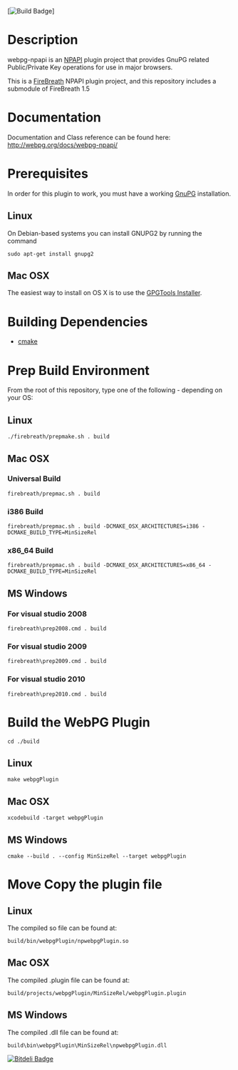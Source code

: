 [![Build Badge](http://build.mxprime.net/buildStatus/icon?job=webpg-npapi)]

Description
===========
webpg-npapi is an [NPAPI](https://developer.mozilla.org/en-US/docs/Plugins) plugin project that provides GnuPG related Public/Private Key operations for use in major browsers.

This is a [FireBreath](http://www.firebreath.org/display/documentation/FireBreath+Home) NPAPI plugin project, and this repository includes a submodule of FireBreath 1.5

Documentation
=============
Documentation and Class reference can be found here: http://webpg.org/docs/webpg-npapi/

Prerequisites
=============
In order for this plugin to work, you must have a working [GnuPG](http://www.gnupg.org/) installation.

Linux
-----

On Debian-based systems you can install GNUPG2 by running the command

```
sudo apt-get install gnupg2
```

Mac OSX
-------

The easiest way to install on OS X is to use the [GPGTools Installer](https://www.gpgtools.org/).


Building Dependencies
=====================
* [cmake](http://www.cmake.org/)


Prep Build Environment
======================
From the root of this repository, type one of the following - depending on your OS:

Linux
-----

```
./firebreath/prepmake.sh . build
```


Mac OSX
-------

### Universal Build ###

```
firebreath/prepmac.sh . build
```

### i386 Build ###

```
firebreath/prepmac.sh . build -DCMAKE_OSX_ARCHITECTURES=i386 -DCMAKE_BUILD_TYPE=MinSizeRel
```

### x86_64 Build ###

```
firebreath/prepmac.sh . build -DCMAKE_OSX_ARCHITECTURES=x86_64 -DCMAKE_BUILD_TYPE=MinSizeRel
```


MS Windows
----------

### For visual studio 2008 ###

```
firebreath\prep2008.cmd . build
```

### For visual studio 2009 ###

```
firebreath\prep2009.cmd . build
```

### For visual studio 2010 ###

```
firebreath\prep2010.cmd . build
```


Build the WebPG Plugin
======================

```
cd ./build
```

Linux
-----

```
make webpgPlugin
```

Mac OSX
-------

```
xcodebuild -target webpgPlugin
```

MS Windows
----------

```
cmake --build . --config MinSizeRel --target webpgPlugin
```


Move Copy the plugin file
=========================

Linux
-----

The compiled so file can be found at:


```
build/bin/webpgPlugin/npwebpgPlugin.so
```


Mac OSX
-------

The compiled .plugin file can be found at:

```
build/projects/webpgPlugin/MinSizeRel/webpgPlugin.plugin
```

MS Windows
----------

The compiled .dll file can be found at:

```
build\bin\webpgPlugin\MinSizeRel\npwebpgPlugin.dll
```


[![Bitdeli Badge](https://d2weczhvl823v0.cloudfront.net/kylehuff/webpg-npapi/trend.png)](https://bitdeli.com/free "Bitdeli Badge")

